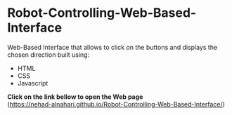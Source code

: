 # Robot-Controlling-Web-Based-Interface


Web-Based Interface that allows to click on the buttons and displays the chosen direction 
built using:
* HTML
* CSS
* Javascript

**Click on the link bellow to open the Web page** <br />
 (https://nehad-alnahari.github.io/Robot-Controlling-Web-Based-Interface/)
